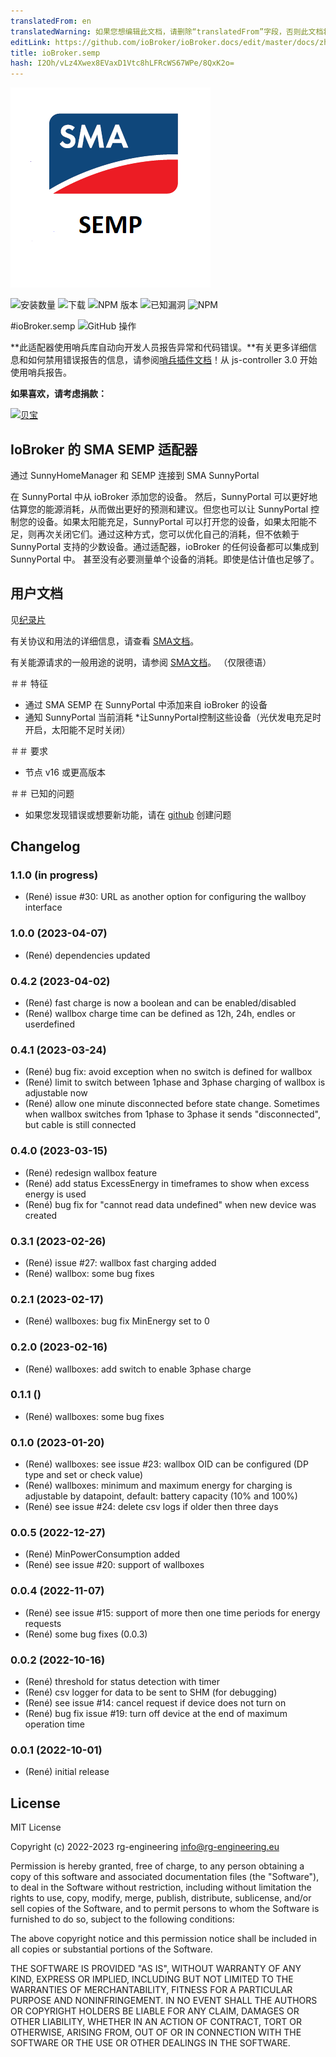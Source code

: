 ```yaml
---
translatedFrom: en
translatedWarning: 如果您想编辑此文档，请删除“translatedFrom”字段，否则此文档将再次自动翻译
editLink: https://github.com/ioBroker/ioBroker.docs/edit/master/docs/zh-cn/adapterref/iobroker.semp/README.md
title: ioBroker.semp
hash: I2Oh/vLz4Xwex8EVaxD1Vtc8hLFRcWS67WPe/8QxK2o=
---
```

![标识](../../../en/adapterref/iobroker.semp/admin/semp.png)

![安装数量](http://iobroker.live/badges/semp-stable.svg)
![下载](https://img.shields.io/npm/dm/iobroker.semp.svg)
![NPM 版本](http://img.shields.io/npm/v/iobroker.semp.svg)
![已知漏洞](https://snyk.io/test/github/rg-engineering/ioBroker.semp/badge.svg)
![NPM](https://nodei.co/npm/iobroker.semp.png?downloads=true)

#ioBroker.semp
![GitHub 操作](https://github.com/rg-engineering/ioBroker.semp/workflows/Test%20and%20Release/badge.svg)

**此适配器使用哨兵库自动向开发人员报告异常和代码错误。**有关更多详细信息和如何禁用错误报告的信息，请参阅[哨兵插件文档](https://github.com/ioBroker/plugin-sentry#plugin-sentry)！从 js-controller 3.0 开始使用哨兵报告。

**如果喜欢，请考虑捐款：**

[![贝宝](https://www.paypalobjects.com/en_US/DK/i/btn/btn_donateCC_LG.gif)](https://www.paypal.com/donate/?hosted_button_id=34ESBMJ932QZC)

## IoBroker 的 SMA SEMP 适配器
通过 SunnyHomeManager 和 SEMP 连接到 SMA SunnyPortal

在 SunnyPortal 中从 ioBroker 添加您的设备。
然后，SunnyPortal 可以更好地估算您的能源消耗，从而做出更好的预测和建议。但您也可以让 SunnyPortal 控制您的设备。如果太阳能充足，SunnyPortal 可以打开您的设备，如果太阳能不足，则再次关闭它们。通过这种方式，您可以优化自己的消耗，但不依赖于 SunnyPortal 支持的少数设备。通过适配器，ioBroker 的任何设备都可以集成到 SunnyPortal 中。
甚至没有必要测量单个设备的消耗。即使是估计值也足够了。

## 用户文档
见[纪录片](docu/docu_en.md)

有关协议和用法的详细信息，请查看 [SMA文档](docu/SMA/SEMP-11ZE3315-Specification-1.0.6.pdf)。

有关能源请求的一般用途的说明，请参阅 [SMA文档](docu/SMA/SSH_KANN-Zeitfenster-TI-de-10.pdf)。 （仅限德语）

＃＃ 特征
* 通过 SMA SEMP 在 SunnyPortal 中添加来自 ioBroker 的设备
* 通知 SunnyPortal 当前消耗
*让SunnyPortal控制这些设备（光伏发电充足时开启，太阳能不足时关闭）

＃＃ 要求
* 节点 v16 或更高版本

＃＃ 已知的问题
* 如果您发现错误或想要新功能，请在 [github](https://github.com/rg-engineering/ioBroker.semp/issues) 创建问题

## Changelog

### 1.1.0 (in progress)
* (René) issue #30: URL as another option for configuring the wallboy interface

### 1.0.0 (2023-04-07)
* (René) dependencies updated

### 0.4.2 (2023-04-02)
* (René) fast charge is now a boolean and can be enabled/disabled
* (René) wallbox charge time can be defined as 12h, 24h, endles or userdefined

### 0.4.1 (2023-03-24)
* (René) bug fix: avoid exception when no switch is defined for wallbox
* (René) limit to switch between 1phase and 3phase charging of wallbox is adjustable now
* (René) allow one minute disconnected before state change. Sometimes when wallbox switches from 1phase to 3phase it sends "disconnected", but cable is still connected

### 0.4.0 (2023-03-15)
* (René) redesign wallbox feature
* (René) add status ExcessEnergy in timeframes to show when excess energy is used
* (René) bug fix for "cannot read data undefined" when new device was created

### 0.3.1 (2023-02-26)
* (René) issue #27: wallbox fast charging added
* (René) wallbox: some bug fixes

### 0.2.1 (2023-02-17)
* (René) wallboxes: bug fix MinEnergy set to 0

### 0.2.0 (2023-02-16)
* (René) wallboxes: add switch to enable 3phase charge

### 0.1.1 ()
* (René) wallboxes: some bug fixes

### 0.1.0 (2023-01-20)
* (René) wallboxes: see issue #23: wallbox OID can be configured (DP type and set or check value)
* (René) wallboxes: minimum and maximum energy for charging is adjustable by datapoint, default: battery capacity (10% and 100%)
* (René) see issue #24: delete csv logs if older then three days

### 0.0.5 (2022-12-27)
* (René) MinPowerConsumption added
* (René) see issue #20: support of wallboxes

### 0.0.4 (2022-11-07)
* (René) see issue #15: support of more then one time periods for energy requests
* (René) some bug fixes (0.0.3)

### 0.0.2 (2022-10-16)
* (René) threshold for status detection with timer
* (René) csv logger for data to be sent to SHM (for debugging)
* (René) see issue #14: cancel request if device does not turn on
* (René) bug fix issue #19: turn off device at the end of maximum operation time


### 0.0.1 (2022-10-01)
* (René) initial release

## License
MIT License

Copyright (c) 2022-2023 rg-engineering info@rg-engineering.eu

Permission is hereby granted, free of charge, to any person obtaining a copy
of this software and associated documentation files (the "Software"), to deal
in the Software without restriction, including without limitation the rights
to use, copy, modify, merge, publish, distribute, sublicense, and/or sell
copies of the Software, and to permit persons to whom the Software is
furnished to do so, subject to the following conditions:

The above copyright notice and this permission notice shall be included in all
copies or substantial portions of the Software.

THE SOFTWARE IS PROVIDED "AS IS", WITHOUT WARRANTY OF ANY KIND, EXPRESS OR
IMPLIED, INCLUDING BUT NOT LIMITED TO THE WARRANTIES OF MERCHANTABILITY,
FITNESS FOR A PARTICULAR PURPOSE AND NONINFRINGEMENT. IN NO EVENT SHALL THE
AUTHORS OR COPYRIGHT HOLDERS BE LIABLE FOR ANY CLAIM, DAMAGES OR OTHER
LIABILITY, WHETHER IN AN ACTION OF CONTRACT, TORT OR OTHERWISE, ARISING FROM,
OUT OF OR IN CONNECTION WITH THE SOFTWARE OR THE USE OR OTHER DEALINGS IN THE
SOFTWARE.